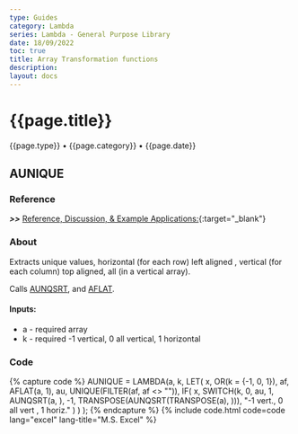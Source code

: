 ```yaml
---
type: Guides
category: Lambda
series: Lambda - General Purpose Library
date: 18/09/2022
toc: true
title: Array Transformation functions
description: 
layout: docs
---
```


# {{page.title}}
<time class="metadata" style="text-alstyleign:left"> {{page.type}} • {{page.category}} • {{page.date}}</time>

## AUNIQUE

### Reference

***>>*** [Reference, Discussion, & Example Applications:](https://www.mrexcel.com/board/threads/aunique.1164797/){:target="_blank"}

### About

Extracts unique values, horizontal (for each row) left aligned , vertical (for each column) top aligned, all (in a vertical array). 

Calls [AUNQSRT](../lambda-library/lambda-aunqsrt.html), and [AFLAT](../lambda-library/lambda-aflat.html).

#### Inputs:

  - a - required array
  - k - required -1 vertical, 0 all vertical, 1 horizontal

### Code

{% capture code %}
AUNIQUE = LAMBDA(a, k,
    LET(
        x, OR(k = {-1, 0, 1}),
        af, AFLAT(a, 1),
        au, UNIQUE(FILTER(af, af <> "")),
        IF(
            x,
            SWITCH(k, 0, au, 1, AUNQSRT(a, ), -1, TRANSPOSE(AUNQSRT(TRANSPOSE(a), ))),
            "-1 vert., 0 all vert , 1 horiz."
        )
    )
);
{% endcapture %}
{% include code.html code=code lang="excel" lang-title="M.S. Excel" %}